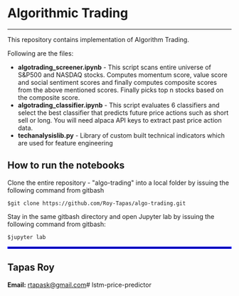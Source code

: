 # Algorithmic Trading
---

This repository contains implementation of Algorithm Trading.  

Following are the files: 
* **algotrading_screener.ipynb** - This script scans entire universe of S&P500 and NASDAQ stocks. Computes momentum score, value score and social sentiment scores and finally computes composite scores from the above mentioned scores. Finally picks top n stocks based on the composite score. 
* **algotrading_classifier.ipynb** - This script evaluates 6 classifiers and select the best classifier that predicts future price actions such as short sell or long. You will need alpaca API keys to extract past price action data.
* **techanalysislib.py** - Library of custom built technical indicators which are used for feature engineering


## How to run the notebooks <br>
Clone the entire repository - "algo-trading"  into a local folder by issuing the following command from gitbash <br>
```
$git clone https://github.com/Roy-Tapas/algo-trading.git
```
Stay in the same gitbash directory and open Jupyter lab by issuing the following command from gitbash: <br>
```
$jupyter lab
```


<hr style="border:2px solid blue"> </hr>

## Tapas Roy

**Email:** rtapask@gmail.com# lstm-price-predictor